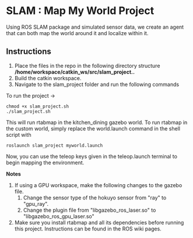 # SLAM : Map My World Project 

Using ROS SLAM package and simulated sensor data, we create an agent that can both map the world around it and localize within it.

## Instructions

1. Place the files in the repo in the following directory structure **/home/workspace/catkin_ws/src/slam_project..**
2. Build the catkin workspace.
2. Navigate to the slam_project folder and run the following commands

To run the project ->
```
chmod +x slam_project.sh
./slam_project.sh
```
This will run rtabmap in the kitchen_dining gazebo world. To run rtabmap in the custom world, simply replace the world.launch command in the shell script with
```
roslaunch slam_project myworld.launch
```

Now, you can use the teleop keys given in the teleop.launch terminal to begin mapping the environment.

**Notes**
1. If using a GPU workspace, make the following changes to the gazebo file.
   1. Change the sensor type of the hokuyo sensor from "ray" to "gpu_ray".
   2. Change the plugin file from "libgazebo_ros_laser.so" to "libgazebo_ros_gpu_laser.so"
2. Make sure you install rtabmap and all its dependencies before running this project. Instructions can be found in the ROS wiki pages.

